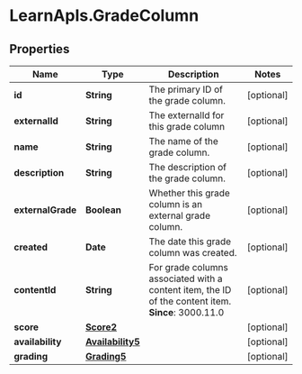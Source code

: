 # LearnApIs.GradeColumn

## Properties
Name | Type | Description | Notes
------------ | ------------- | ------------- | -------------
**id** | **String** | The primary ID of the grade column. | [optional] 
**externalId** | **String** | The externalId for this grade column | [optional] 
**name** | **String** | The name of the grade column. | [optional] 
**description** | **String** | The description of the grade column. | [optional] 
**externalGrade** | **Boolean** | Whether this grade column is an external grade column. | [optional] 
**created** | **Date** | The date this grade column was created. | [optional] 
**contentId** | **String** | For grade columns associated with a content item, the ID of the content item.  **Since**: 3000.11.0 | [optional] 
**score** | [**Score2**](Score2.md) |  | [optional] 
**availability** | [**Availability5**](Availability5.md) |  | [optional] 
**grading** | [**Grading5**](Grading5.md) |  | [optional] 
